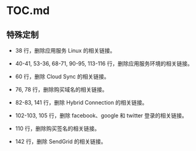 # TOC.md

## 特殊定制

* 38 行，删除应用服务 Linux 的相关链接。

* 40-41, 53-36, 68-71, 90-95, 113-116 行，删除应用服务环境的相关链接。

* 60 行，删除 Cloud Sync 的相关链接。

* 76, 78 行，删除购买域名的相关链接。

* 82-83, 141 行，删除 Hybrid Connection 的相关链接。

* 102-103, 105 行，删除 facebook、google 和 twitter 登录的相关链接。

* 110 行，删除购买签名的相关链接。

* 142 行，删除 SendGrid 的相关链接。